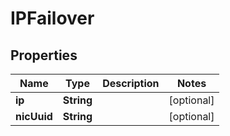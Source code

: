

# IPFailover

## Properties

| Name | Type | Description | Notes |
| ------------ | ------------- | ------------- | ------------- |
| **ip** | **String** |  |  [optional] |
| **nicUuid** | **String** |  |  [optional] |


